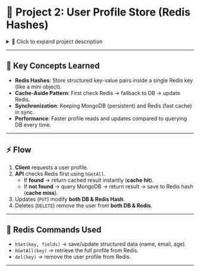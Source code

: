 # 🚀 Project 2: User Profile Store (Redis Hashes)

<details>
<summary>📖 Click to expand project description</summary>

This project demonstrates how to store and retrieve **user profiles** efficiently using **Redis Hashes** alongside MongoDB.  
Instead of caching JSON strings, Redis Hashes let us store structured data with fields (like `name`, `email`, `age`) — allowing faster access and updates.

</details>

---

## 🔑 Key Concepts Learned
- **Redis Hashes**: Store structured key-value pairs inside a single Redis key (like a mini object).
- **Cache-Aside Pattern**: First check Redis → fallback to DB → update Redis.
- **Synchronization**: Keeping MongoDB (persistent) and Redis (fast cache) in sync.
- **Performance**: Faster profile reads and updates compared to querying DB every time.

---

## ⚡ Flow
1. **Client** requests a user profile.  
2. **API** checks Redis first using `hGetAll`.  
   - If **found** → return cached result instantly (**cache hit**).  
   - If **not found** → query MongoDB → return result → save to Redis hash (**cache miss**).  
3. Updates (`PUT`) modify **both DB & Redis Hash**.  
4. Deletes (`DELETE`) remove the user from **both DB & Redis**.

---

## 🔧 Redis Commands Used
- `hSet(key, fields)` → save/update structured data (name, email, age).  
- `hGetAll(key)` → retrieve the full profile from Redis.  
- `del(key)` → remove the user profile from Redis.  

---

